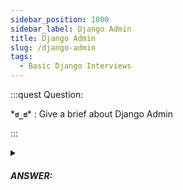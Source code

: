 ```yaml
---
sidebar_position: 1000
sidebar_label: Django Admin
title: Django Admin
slug: /django-admin
tags:
  - Basic Django Interviews
---
```


:::quest Question:

\***`ಠ_ಠ`**\* : 
Give a brief about Django Admin

:::

<details>
  <summary><h5>ANSWER:</h5></summary>

  \***`◔̯◔`**\* :

1. **Django Admin Interface**
Django Admin is a built-in web-based interface provided by Django that allows you to manage your website's content and configuration. 
Django provides an easy-to-use interface for ***adding, removing, and modifying data*** stored in databases. By defining models in Python code, Django can ***automatically generate CRUD (Create, Retrieve, Update, and Delete)*** views for that model. You can also customize the look and feel of the admin interface by creating your own ***templates, stylesheets, and custom views***.
Django Admin also includes several features that make it easy to manage your website's content and configuration, including:
- Search: You can quickly find records by using the search box located at the top of the admin interface.
- Filtering: You can filter records by specifying criteria that are used to narrow down the list of records displayed in the interface.
- Pagination: You can control how many records are displayed on each page of the interface to help you manage large datasets.
- Inline editing: You can edit related data inline within the form of the main record being edited.
Grouping: You can group records together based on certain criteria, making it easier to navigate large datasets.

2. **Django Admin Commandline:** is the command-line utility for administrative tasks.

| **Command** | **Description** |
| --- | --- |
| `django-admin startproject ` | Creates a new Django project with the given name. |
| `django-admin startapp ` | Creates a new Django app with the given name inside your current project. |
| `django-admin runserver` | Starts the development server on the default port, allowing you to test your website. |
| `django-admin makemigrations ` | Creates new database migrations for the specified app based on the changes you've made to the models. |
| `django-admin migrate` | Applies any outstanding database migrations. |
| `django-admin createsuperuser` | Creates an admin user for your website who can access the Django admin interface. |
| `django-admin collectstatic` | Collects all static files from your apps and puts them into the specified folder so they can be served by your web server. |
| `django-admin shell` | Opens up a Python shell with your Django project loaded, allowing you to interact with your project's models and other components. |
| `django-admin test ` | Runs tests for the specified app(s), ensuring that your code is working as expected. |
| `django-admin dumpdata ` | Exports data from the specified app(s)'s models into a JSON file. |
| `django-admin loaddata ` | Loads data from a previously exported JSON file into the database. |
| `django-admin help` | Provides usage help for `django-admin` or for any of its subcommands. |
</details>